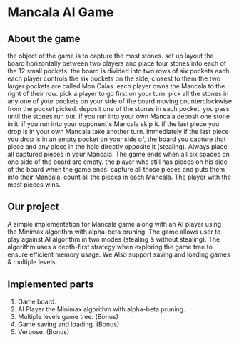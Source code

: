 # Mancala AI Game

## About the game

the object of the game is to capture the most stones. set up layout the board horizontally between two players and place four stones into each of the 12 small pockets. the board is divided into two rows of six pockets each. each player controls the six pockets on the side, closest to them the two larger pockets are called Mon Calas. each player owns the Mancala to the right of their row. pick a player to go first on your turn. pick all the stones in any one of your pockets on your side of the board moving counterclockwise from the pocket picked. deposit one of the stones in each pocket. you pass until the stones run out. if you run into your own Mancala deposit one stone in it. if you run into your opponent's Mancala skip it. if the last piece you drop is in your own Mancala take another turn. immediately if the last piece you drop is in an empty pocket on your side of, the board you capture that piece and any piece in the hole directly opposite it (stealing). Always place all captured pieces in your Mancala. The game ends when all six spaces on one side of the board are empty. the player who still has pieces on his side of the board when the game ends. capture all those pieces and puts them into their Mancala. count all the pieces in each Mancala. The player with the most pieces wins.

## Our project

A simple implementation for Mancala game along with an AI player using the Minimax algorithm with alpha-beta pruning. The game allows user to play against AI algorithm in two modes (stealing & without stealing). The algorithm uses a depth-first strategy when exploring the game tree to ensure efficient memory usage. We Also support saving and loading games & multiple levels.

## Implemented parts

1. Game board.
2. AI Player the Minimax algorithm with alpha-beta pruning.
3. Multiple levels game tree. (Bonus)
4. Game saving and loading. (Bonus)
5. Verbose. (Bonus)


